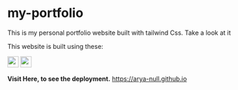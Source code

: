 # my-portfolio
This is my personal portfolio website built with  tailwind Css. Take a look at it

This website is built using these:

<img src="https://img.shields.io/badge/HTML5-E34F26?style=for-the-badge&logo=html5&logoColor=white" height=25/>
<a href="https://tailwindcss.com/docs">
<Img src="https://img.shields.io/badge/Tailwind_CSS-38B2AC?style=for-the-badge&logo=tailwind-css&logoColor=white" height=25/>
</a>

<strong>Visit Here, to see the deployment.</strong>
https://arya-null.github.io
